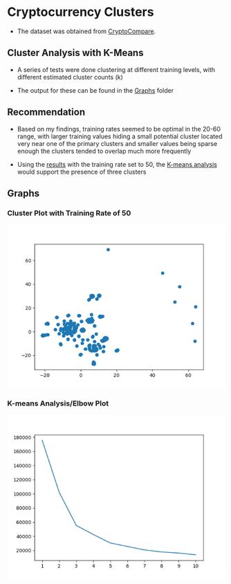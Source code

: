 # Cryptocurrency Clusters

* The dataset was obtained from [CryptoCompare](https://min-api.cryptocompare.com/data/all/coinlist).

## Cluster Analysis with K-Means

* A series of tests were done clustering at different training levels, with different estimated cluster counts (k)

* The output for these can be found in the [Graphs](Graphs) folder

## Recommendation

* Based on my findings, training rates seemed to be optimal in the 20-60 range, with larger training values hiding a small potential cluster located very near one of the primary clusters and smaller values being sparse enough the clusters tended to overlap much more frequently

* Using the [results](Graphs/rate_50) with the training rate set to 50, the [K-means analysis](Graphs/rate_50/k_means_analysis.png) would support the presence of three clusters

## Graphs

### Cluster Plot with Training Rate of 50

![cluster plot](Graphs/rate_50/cluster_plot_50.png)

### K-means Analysis/Elbow Plot

![K-means analysis](Graphs/rate_50/k_means_analysis.png)